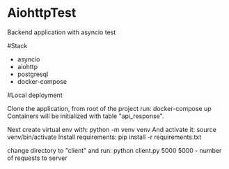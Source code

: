 # AiohttpTest
Backend application with asyncio test

#Stack
- asyncio
- aiohttp
- postgresql
- docker-compose

#Local deployment

Clone the application, from root of the project run:
  docker-compose up
Containers will be initialized with table "api_response". 

Next create virtual env with:
  python -m venv venv
And activate it:
  source venv/bin/activate
Install requirements:
  pip install -r requirements.txt

change directory to "client" and run:
  python client.py 5000
5000 - number of requests to server


